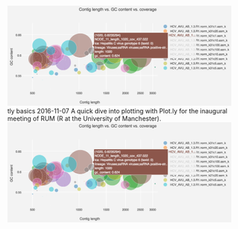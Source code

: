 ![Bubble plot](bubble.png)
tly basics 2016-11-07
A quick dive into plotting with Plot.ly for the inaugural meeting of RUM (R at the University of Manchester).  
![Bubble plot](bubble.png)

